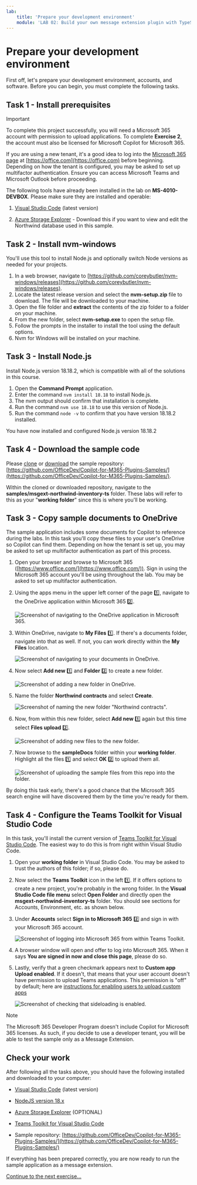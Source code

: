 ```yaml
---
lab:
    title: 'Prepare your development environment'
    module: 'LAB 02: Build your own message extension plugin with TypeScript (TS) for Microsoft Copilot'
---
```


# Prepare your development environment

First off, let's prepare your development environment, accounts, and software. Before you can begin, you must complete the following tasks.

## Task 1 - Install prerequisites

> [!IMPORTANT]
> To complete this project successfully, you will need a Microsoft 365 account with permission to upload applications. To complete **Exercise 2**, the account must also be licensed for Microsoft Copilot for Microsoft 365.

If you are using a new tenant, it's a good idea to log into the [Microsoft 365 page](https://office.com) at [https://office.com](https://office.com) before beginning. Depending on how the tenant is configured, you may be asked to set up multifactor authentication. Ensure you can access Microsoft Teams and Microsoft Outlook before proceeding.

The following tools have already been installed in the lab on **MS-4010-DEVBOX**. Please make sure they are installed and operable:

1. [Visual Studio Code](https://code.visualstudio.com/) (latest version)

1. [Azure Storage Explorer](https://azure.microsoft.com/products/storage/storage-explorer/) - Download this if you want to view and edit the Northwind database used in this sample.

## Task 2 - Install nvm-windows

You'll use this tool to install Node.js and optionally switch Node versions as needed for your projects.

1. In a web browser, navigate to [https://github.com/coreybutler/nvm-windows/releases](https://github.com/coreybutler/nvm-windows/releases).
2. Locate the latest release version and select the **nvm-setup.zip** file to download.  The file will be downloaded to your machine.
3. Open the file folder and **extract** the contents of the zip folder to a folder on your machine.
4. From the new folder, select **nvm-setup.exe** to open the setup file.
5. Follow the prompts in the installer to install the tool using the default options.
6. Nvm for Windows will be installed on your machine.

## Task 3 - Install Node.js

Install Node.js version 18.18.2, which is compatible with all of the solutions in this course.

1. Open the **Command Prompt** application.
2. Enter the command `nvm install 18.18` to install Node.js.
3. The nvm output should confirm that installation is complete.
4. Run the command `nvm use 18.18` to use this version of Node.js.
5. Run the command `node -v` to confirm that you have version 18.18.2 installed.

You have now installed and configured Node.js version 18.18.2

## Task 4 - Download the sample code

Please [clone](https://github.com/OfficeDev/Copilot-for-M365-Plugins-Samples.git) or [download](https://github.com/OfficeDev/Copilot-for-M365-Plugins-Samples.git) the sample repository: [https://github.com/OfficeDev/Copilot-for-M365-Plugins-Samples/](https://github.com/OfficeDev/Copilot-for-M365-Plugins-Samples/).

Within the cloned or downloaded repository, navigate to the **samples/msgext-northwind-inventory-ts** folder. These labs will refer to this as your "**working folder**" since this is where you'll be working.

## Task 3 - Copy sample documents to OneDrive

The sample application includes some documents for Copilot to reference during the labs. In this task you'll copy these files to your user's OneDrive so Copilot can find them. Depending on how the tenant is set up, you may be asked to set up multifactor authentication as part of this process.

1. Open your browser and browse to Microsoft 365 ([https://www.office.com/](https://www.office.com/)). Sign in using the Microsoft 365 account you'll be using throughout the lab. You may be asked to set up multifactor authentication.

1. Using the apps menu in the upper left corner of the page 1️⃣, navigate to the OneDrive application within Microsoft 365 2️⃣.

    ![Screenshot of navigating to the OneDrive application in Microsoft 365.](../media/1-02-copy-sample-files-01.png)

1. Within OneDrive, navigate to **My Files** 1️⃣. If there's a documents folder, navigate into that as well. If not, you can work directly within the **My Files** location.

    ![Screenshot of navigating to your documents in OneDrive.](../media/1-02-copy-sample-files-02.png)

1. Now select **Add new** 1️⃣ and **Folder** 2️⃣ to create a new folder.

    ![Screenshot of adding a new folder in OneDrive.](../media/1-02-copy-sample-files-03.png)

1. Name the folder **Northwind contracts** and select **Create**.

    ![Screenshot of naming the new folder "Northwind contracts".](../media/1-02-copy-sample-files-03-b.png)

1. Now, from within this new folder, select **Add new** 1️⃣ again but this time select **Files upload** 2️⃣.

    ![Screenshot of adding new files to the new folder.](../media/1-02-copy-sample-files-04.png)

1. Now browse to the **sampleDocs** folder within your **working folder**. Highlight all the files 1️⃣ and select **OK** 2️⃣  to upload them all.

    ![Screenshot of uploading the sample files from this repo into the folder.](../media/1-02-copy-sample-files-05.png)

By doing this task early, there's a good chance that the Microsoft 365 search engine will have discovered them by the time you're ready for them.

## Task 4 - Configure the Teams Toolkit for Visual Studio Code

In this task, you'll install the current version of [Teams Toolkit for Visual Studio Code](https://learn.microsoft.com/microsoftteams/platform/toolkit/teams-toolkit-fundamentals?pivots=visual-studio-code-v5). The easiest way to do this is from right within Visual Studio Code.

1. Open your **working folder** in Visual Studio Code. You may be asked to trust the authors of this folder; if so, please do.

1. Now select the **Teams Toolkit** icon in the left 1️⃣. If it offers options to create a new project, you're probably in the wrong folder. In the **Visual Studio Code file menu** select **Open Folder** and directly open the **msgext-northwind-inventory-ts** folder. You should see sections for Accounts, Environment, etc. as shown below.

1. Under **Accounts** select **Sign in to Microsoft 365** 2️⃣ and sign in with your Microsoft 365 account.

    ![Screenshot of logging into Microsoft 365 from within Teams Toolkit.](../media/1-04-setup-teams-toolkit-01.png)

1. A browser window will open and offer to log into Microsoft 365. When it says **You are signed in now and close this page**, please do so.

1. Lastly, verify that a green checkmark appears next to **Custom app Upload enabled**. If it doesn't, that means that your user account doesn't have permission to upload Teams applications. This permission is "off" by default; here are [instructions for enabling users to upload custom apps](https://learn.microsoft.com/microsoftteams/teams-custom-app-policies-and-settings#allow-users-to-upload-custom-apps)

    ![Screenshot of checking that sideloading is enabled.](../media/1-04-setup-teams-toolkit-03.png)

> [!NOTE]
> The Microsoft 365 Developer Program doesn't include Copilot for Microsoft 365 licenses. As such, if you decide to use a developer tenant, you will be able to test the sample only as a Message Extension.

## Check your work

After following all the tasks above, you should have the following installed and downloaded to your computer:

- [Visual Studio Code](https://code.visualstudio.com/) (latest version)

- [NodeJS version 18.x](https://nodejs.org/download/release/v18.18.2/)

- [Azure Storage Explorer](https://azure.microsoft.com/products/storage/storage-explorer/) (OPTIONAL)

- [Teams Toolkit for Visual Studio Code](https://learn.microsoft.com/microsoftteams/platform/toolkit/teams-toolkit-fundamentals?pivots=visual-studio-code-v5)

- Sample repository: [https://github.com/OfficeDev/Copilot-for-M365-Plugins-Samples/](https://github.com/OfficeDev/Copilot-for-M365-Plugins-Samples/)

If everything has been prepared correctly, you are now ready to run the sample application as a message extension. 

[Continue to the next exercise... ](./3-exercise-1-run-message-extension.md)